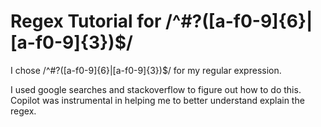 # Regex Tutorial for /^#?([a-f0-9]{6}|[a-f0-9]{3})$/
I chose /^#?([a-f0-9]{6}|[a-f0-9]{3})$/ for my regular expression.

I used google searches and stackoverflow to figure out how to do this.  Copilot was instrumental in helping me to better understand explain the regex.